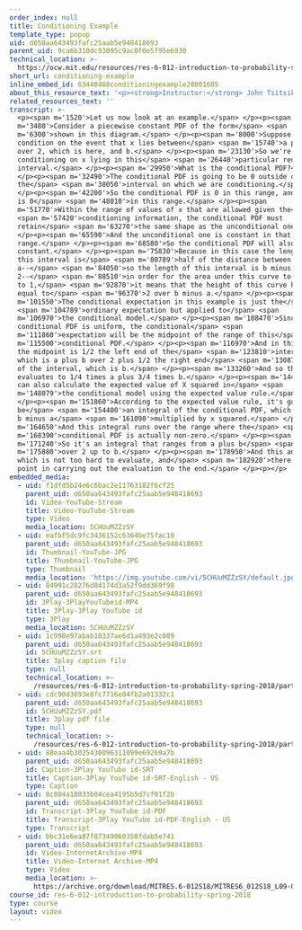 ```yaml
---
order_index: null
title: Conditioning Example
template_type: popup
uid: d650aa643493fafc25aab5e948418693
parent_uid: 9ca6b310dc93095c9ac0f0e5f95e6930
technical_location: >-
  https://ocw.mit.edu/resources/res-6-012-introduction-to-probability-spring-2018/part-i-the-fundamentals/conditioning-example
short_url: conditioning-example
inline_embed_id: 63448468conditioningexample28801605
about_this_resource_text: '<p><strong>Instructor:</strong> John Tsitsiklis</p>'
related_resources_text: ''
transcript: >-
  <p><span m='1520'>Let us now look at an example.</span> </p><p><span
  m='3480'>Consider a piecewise constant PDF of the form</span> <span
  m='6300'>shown in this diagram.</span> </p><p><span m='8000'>Suppose that we
  condition on the event that x lies between</span> <span m='15740'>a plus b
  over 2, which is here, and b.</span> </p><p><span m='23130'>So we're
  conditioning on x lying in this</span> <span m='26440'>particular red
  interval.</span> </p><p><span m='29950'>What is the conditional PDF?</span>
  </p><p><span m='32490'>The conditional PDF is going to be 0 outside of
  the</span> <span m='38050'>interval on which we are conditioning.</span>
  </p><p><span m='42200'>So the conditional PDF is 0 in this range, and also, it
  is 0</span> <span m='48010'>in this range.</span> </p><p><span
  m='51770'>Within the range of values of x that are allowed given the</span>
  <span m='57420'>conditioning information, the conditional PDF must
  retain</span> <span m='63270'>the same shape as the unconditional one.</span>
  </p><p><span m='65590'>And the unconditional one is constant in that
  range.</span> </p><p><span m='68580'>So the conditional PDF will also be a
  constant.</span> </p><p><span m='75830'>Because in this case the length of
  this interval is</span> <span m='80789'>half of the distance between b minus
  a--</span> <span m='84050'>so the length of this interval is b minus a over
  2--</span> <span m='88510'>in order for the area under this curve to be equal
  to 1,</span> <span m='92870'>it means that the height of this curve has to be
  equal to</span> <span m='96370'>2 over b minus a.</span> </p><p><span
  m='101550'>The conditional expectation in this example is just the</span>
  <span m='104789'>ordinary expectation but applied to</span> <span
  m='106970'>the conditional model.</span> </p><p><span m='108470'>Since the
  conditional PDF is uniform, the conditional</span> <span
  m='111860'>expectation will be the midpoint of the range of this</span> <span
  m='115500'>conditional PDF.</span> </p><p><span m='116970'>And in this case,
  the midpoint is 1/2 the left end of the</span> <span m='123810'>interval,
  which is a plus b over 2 plus 1/2 the right end</span> <span m='130870'>point
  of the interval, which is b.</span> </p><p><span m='133260'>And so this
  evaluates to 1/4 times a plus 3/4 times b.</span> </p><p><span m='144390'>We
  can also calculate the expected value of X squared in</span> <span
  m='148079'>the conditional model using the expected value rule.</span>
  </p><p><span m='151860'>According to the expected value rule, it's going to
  be</span> <span m='154400'>an integral of the conditional PDF, which is 2 over
  b minus a</span> <span m='161090'>multiplied by x squared.</span> </p><p><span
  m='164650'>And this integral runs over the range where the</span> <span
  m='168390'>conditional PDF is actually non-zero.</span> </p><p><span
  m='171240'>So it's an integral that ranges from a plus b</span> <span
  m='175880'>over 2 up to b.</span> </p><p><span m='178950'>And this an integral
  which is not too hard to evaluate, and</span> <span m='182920'>there's no
  point in carrying out the evaluation to the end.</span> </p><p></p>
embedded_media:
  - uid: f1dfd5b24e6c6bac2e11763182f6cf25
    parent_uid: d650aa643493fafc25aab5e948418693
    id: Video-YouTube-Stream
    title: Video-YouTube-Stream
    type: Video
    media_location: 5CHUuMZZzSY
  - uid: eafbf5dc9fc3436152c6364be75fac10
    parent_uid: d650aa643493fafc25aab5e948418693
    id: Thumbnail-YouTube-JPG
    title: Thumbnail-YouTube-JPG
    type: Thumbnail
    media_location: 'https://img.youtube.com/vi/5CHUuMZZzSY/default.jpg'
  - uid: 84991c28276d04174d3a52f9dd369f98
    parent_uid: d650aa643493fafc25aab5e948418693
    id: 3Play-3PlayYouTubeid-MP4
    title: 3Play-3Play YouTube id
    type: 3Play
    media_location: 5CHUuMZZzSY
  - uid: 1c998e97abab10337ae6d1a493e2c089
    parent_uid: d650aa643493fafc25aab5e948418693
    id: 5CHUuMZZzSY.srt
    title: 3play caption file
    type: null
    technical_location: >-
      /resources/res-6-012-introduction-to-probability-spring-2018/part-i-the-fundamentals/conditioning-example/5CHUuMZZzSY.srt
  - uid: cdc90d3893e8fc7716e04fb2a01332c1
    parent_uid: d650aa643493fafc25aab5e948418693
    id: 5CHUuMZZzSY.pdf
    title: 3play pdf file
    type: null
    technical_location: >-
      /resources/res-6-012-introduction-to-probability-spring-2018/part-i-the-fundamentals/conditioning-example/5CHUuMZZzSY.pdf
  - uid: 88eaa4b3025430096311099e69269a7b
    parent_uid: d650aa643493fafc25aab5e948418693
    id: Caption-3Play YouTube id-SRT
    title: Caption-3Play YouTube id-SRT-English - US
    type: Caption
  - uid: 8c804a18033b04cea4195b5d7cf01f2b
    parent_uid: d650aa643493fafc25aab5e948418693
    id: Transcript-3Play YouTube id-PDF
    title: Transcript-3Play YouTube id-PDF-English - US
    type: Transcript
  - uid: bbc31e6ea87f87349060358fdab5e741
    parent_uid: d650aa643493fafc25aab5e948418693
    id: Video-InternetArchive-MP4
    title: Video-Internet Archive-MP4
    type: Video
    media_location: >-
      https://archive.org/download/MITRES.6-012S18/MITRES6_012S18_L09-03_300k.mp4
course_id: res-6-012-introduction-to-probability-spring-2018
type: course
layout: video
---
```

